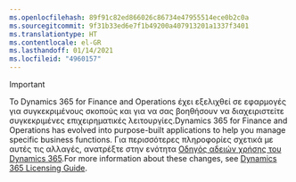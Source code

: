 ```yaml
---
ms.openlocfilehash: 89f91c82ed866026c86734e47955514ece0b2c0a
ms.sourcegitcommit: 9f31b33ed6e7f1b49200a407913201a1337f3401
ms.translationtype: HT
ms.contentlocale: el-GR
ms.lasthandoff: 01/14/2021
ms.locfileid: "4960157"
---
```

> [!IMPORTANT]
> <span data-ttu-id="1a719-101">Το Dynamics 365 for Finance and Operations έχει εξελιχθεί σε εφαρμογές για συγκεκριμένους σκοπούς και για να σας βοηθήσουν να διαχειριστείτε συγκεκριμένες επιχειρηματικές λειτουργίες.</span><span class="sxs-lookup"><span data-stu-id="1a719-101">Dynamics 365 for Finance and Operations has evolved into purpose-built applications to help you manage specific business functions.</span></span> <span data-ttu-id="1a719-102">Για περισσότερες πληροφορίες σχετικά με αυτές τις αλλαγές, ανατρέξτε στην ενότητα [Οδηγός αδειών χρήσης του Dynamics 365](https://go.microsoft.com/fwlink/p/?LinkId=866544).</span><span class="sxs-lookup"><span data-stu-id="1a719-102">For more information about these changes, see [Dynamics 365 Licensing Guide](https://go.microsoft.com/fwlink/p/?LinkId=866544).</span></span>
 
